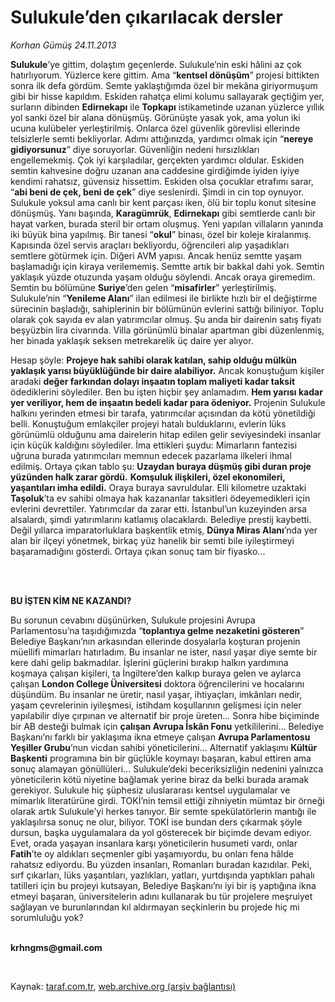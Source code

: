 # Sulukule’den çıkarılacak dersler

*Korhan Gümüş 24.11.2013*

<div class="yazi"><p><b>Sulukule</b>’ye gittim, dolaştım geçenlerde. Sulukule’nin eski hâlini az çok hatırlıyorum. Yüzlerce kere gittim. Ama “<b>kentsel dönüşüm</b>” projesi bittikten sonra ilk defa gördüm. Semte yaklaştığımda özel bir mekâna giriyormuşum gibi bir hisse kapıldım. Eskiden rahatça elimi kolumu sallayarak geçtiğim yer, surların dibinden <b>Edirnekapı</b> ile <b>Topkapı</b> istikametinde uzanan yüzlerce yıllık yol sanki özel bir alana dönüşmüş. Görünüşte yasak yok, ama yolun iki ucuna kulübeler yerleştirilmiş. Onlarca özel güvenlik görevlisi ellerinde telsizlerle semti bekliyorlar. Adımı attığınızda, yardımcı olmak için “<b>nereye gidiyorsunuz</b>” diye soruyorlar. Güvenliğin nedeni hırsızlıkları engellemekmiş. Çok iyi karşıladılar, gerçekten yardımcı oldular. Eskiden semtin kahvesine doğru uzanan ana caddesine girdiğimde iyiden iyiye kendimi rahatsız, güvensiz hissettim. Eskiden olsa çocuklar etrafımı sarar, “<b>abi beni de çek, beni de çek</b>” diye seslenirdi. Şimdi in cin top oynuyor. Sulukule yoksul ama canlı bir kent parçası iken, ölü bir toplu konut sitesine dönüşmüş. Yanı başında, <b>Karagümrük</b>, <b>Edirnekapı</b> gibi semtlerde canlı bir hayat varken, burada steril bir ortam oluşmuş. Yeni yapılan villaların yanında iki büyük bina yapılmış. Bir tanesi “<b>okul</b>” binası, özel bir koleje kiralanmış. Kapısında özel servis araçları bekliyordu, öğrencileri alıp yaşadıkları semtlere götürmek için. Diğeri AVM yapısı. Ancak henüz semtte yaşam başlamadığı için kiraya verilememiş. Semtte artık bir bakkal dahi yok. Semtin yaklaşık yüzde otuzunda yaşam olduğu söylendi. Ancak oraya giremedim. Semtin bu bölümüne <b>Suriye</b>’den gelen “<b>misafirler</b>” yerleştirilmiş. Sulukule’nin “<b>Yenileme Alanı</b>” ilan edilmesi ile birlikte hızlı bir el değiştirme sürecinin başladığı, sahiplerinin bir bölümünün evlerini sattığı biliniyor. Toplu olarak çok sayıda ev alan yatırımcılar olmuş. Şu anda bir dairenin satış fiyatı beşyüzbin lira civarında. Villa görünümlü binalar apartman gibi düzenlenmiş, her binada yaklaşık seksen metrekarelik üç daire yer alıyor. </p>
<p>Hesap şöyle: <b>Projeye hak sahibi olarak katılan, sahip olduğu mülkün yaklaşık yarısı büyüklüğünde bir daire alabiliyor.</b> Ancak konuştuğum kişiler aradaki <b>değer farkından dolayı inşaatın toplam maliyeti kadar taksit</b> ödediklerini söylediler. Ben bu işten hiçbir şey anlamadım. <b>Hem yarısı kadar yer veriliyor, hem de inşaatın bedeli kadar para ödeniyor.</b> Projenin Sulukule halkını yerinden etmesi bir tarafa, yatırımcılar açısından da kötü yönetildiği belli. Konuştuğum emlakçiler projeyi hatalı bulduklarını, evlerin lüks görünümlü olduğunu ama dairelerin hitap edilen gelir seviyesindeki insanlar için küçük kaldığını söylediler. İma ettikleri şuydu: Mimarların fantezisi uğruna burada yatırımcıları memnun edecek pazarlama ilkeleri ihmal edilmiş. Ortaya çıkan tablo şu: <b>Uzaydan buraya düşmüş gibi duran proje yüzünden halk zarar gördü.</b> <b>Komşuluk ilişkileri, özel ekonomileri, yaşantıları imha edildi.</b> Oraya buraya savruldular. Elli kilometre uzaktaki <b>Taşoluk</b>’ta ev sahibi olmaya hak kazananlar taksitleri ödeyemedikleri için evlerini devrettiler. Yatırımcılar da zarar etti. İstanbul’un kuzeyinden arsa alsalardı, şimdi yatırımlarını katlamış olacaklardı. Belediye prestij kaybetti. Değil yıllarca imparatorluklara başkentlik etmiş, <b>Dünya Miras Alanı</b>’nda yer alan bir ilçeyi yönetmek, birkaç yüz hanelik bir semti bile iyileştirmeyi başaramadığını gösterdi. Ortaya çıkan sonuç tam bir fiyasko...</p>
<p><b> </b></p>
<p><b><br/>BU İŞTEN KİM NE KAZANDI?</b></p>
<p>Bu sorunun cevabını düşünürken, Sulukule projesini Avrupa Parlamentosu’na taşıdığımızda “<b>toplantıya gelme nezaketini gösteren</b>” Belediye Başkanı’nın arkasından ellerinde dosyalarla koşturan projenin müellifi mimarları hatırladım. Bu insanlar ne ister, nasıl yaşar diye semte bir kere dahi gelip bakmadılar. İşlerini güçlerini bırakıp halkın yardımına koşmaya çalışan kişileri, ta İngiltere’den kalkıp buraya gelen ve aylarca çalışan <b>London College Üniversitesi</b> doktora öğrencilerini ve hocalarını düşündüm. Bu insanlar ne üretir, nasıl yaşar, ihtiyaçları, imkânları nedir, yaşam çevrelerinin iyileşmesi, istihdam koşullarının gelişmesi için neler yapılabilir diye çırpınan ve alternatif bir proje üreten... Sonra hibe biçiminde bir AB desteği bulmak için <b>çalışan Avrupa İskân Fonu</b> yetkililerini... Belediye Başkanı’nı farklı bir yaklaşıma ikna etmeye çalışan <b>Avrupa Parlamentosu Yeşiller Grubu</b>’nun vicdan sahibi yöneticilerini... Alternatif yaklaşımı <b>Kültür Başkenti</b> programına bin bir güçlükle koymayı başaran, kabul ettiren ama sonuç alamayan gönüllüleri... Sulukule’deki beceriksizliğin nedenini yalnızca yöneticilerin kötü niyetine bağlamak yerine biraz da belki burada aramak gerekiyor. Sulukule hiç şüphesiz uluslararası kentsel uygulamalar ve mimarlık literatürüne girdi. TOKİ’nin temsil ettiği zihniyetin mümtaz bir örneği olarak artık Sulukule’yi herkes tanıyor. Bir semte spekülatörlerin mantığı ile yaklaşılırsa sonuç ne olur, biliyor. TOKİ ise bundan ders çıkarmak şöyle dursun, başka uygulamalara da yol gösterecek bir biçimde devam ediyor. Evet, orada yaşayan insanlara karşı yöneticilerin husumeti vardı, onlar <b>Fatih</b>’te oy aldıkları seçmenler gibi yaşamıyordu, bu onları fena hâlde rahatsız ediyordu. Bu yüzden insanları, Romanları buradan kazıdılar. Peki, sırf çıkarları, lüks yaşantıları, yazlıkları, yatları, yurtdışında yaptıkları pahalı tatilleri için bu projeyi kutsayan, Belediye Başkanı’nı iyi bir iş yaptığına ikna etmeyi başaran, üniversitelerin adını kullanarak bu tür projelere meşruiyet sağlayan ve burunlarından kıl aldırmayan seçkinlerin bu projede hiç mi sorumluluğu yok?</p><b>
<p><br/>krhngms@gmail.com</p></b> 
</div>

Kaynak: [taraf.com.tr](http://www.taraf.com.tr:80/korhan-gumus/makale-sulukule-den-cikarilacak-dersler.htm), [web.archive.org (arşiv bağlantısı)](http://web.archive.org/web/20140126144701/http://www.taraf.com.tr:80/korhan-gumus/makale-sulukule-den-cikarilacak-dersler.htm)
